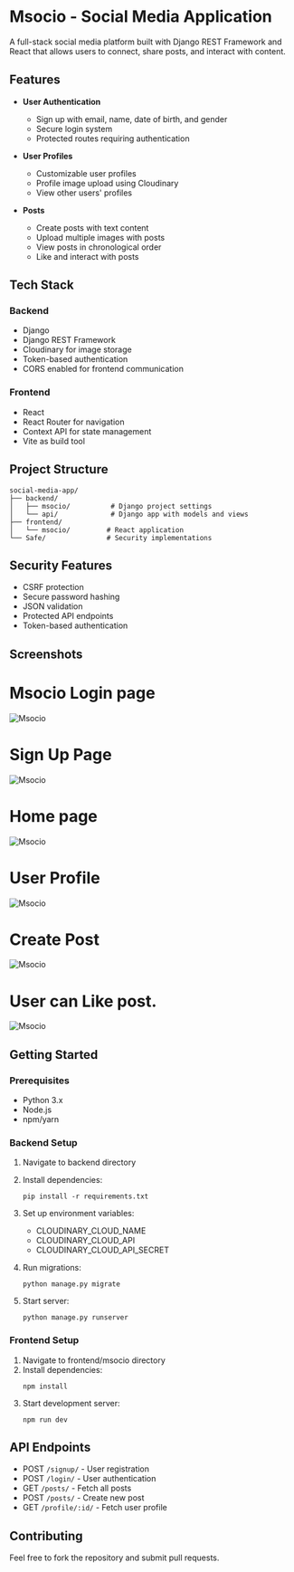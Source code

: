 # Msocio - Social Media Application

A full-stack social media platform built with Django REST Framework and React that allows users to connect, share posts, and interact with content.

## Features

- **User Authentication**

  - Sign up with email, name, date of birth, and gender
  - Secure login system
  - Protected routes requiring authentication

- **User Profiles**

  - Customizable user profiles
  - Profile image upload using Cloudinary
  - View other users' profiles

- **Posts**
  - Create posts with text content
  - Upload multiple images with posts
  - View posts in chronological order
  - Like and interact with posts

## Tech Stack

### Backend

- Django
- Django REST Framework
- Cloudinary for image storage
- Token-based authentication
- CORS enabled for frontend communication

### Frontend

- React
- React Router for navigation
- Context API for state management
- Vite as build tool

## Project Structure

```
social-media-app/
├── backend/
│   ├── msocio/          # Django project settings
│   └── api/             # Django app with models and views
├── frontend/
│   └── msocio/         # React application
└── Safe/               # Security implementations
```

## Security Features

- CSRF protection
- Secure password hashing
- JSON validation
- Protected API endpoints
- Token-based authentication

## Screenshots

# Msocio Login page

![Msocio](https://github.com/manishkumar632/prodigy/blob/main/social-media-app/images/Screenshot1.png)

# Sign Up Page

![Msocio](https://github.com/manishkumar632/prodigy/blob/main/social-media-app/images/Screenshot2.png)

# Home page

![Msocio](https://github.com/manishkumar632/prodigy/blob/main/social-media-app/images/Screenshot3.png)

# User Profile

![Msocio](https://github.com/manishkumar632/prodigy/blob/main/social-media-app/images/Screenshot4.png)

# Create Post

![Msocio](https://github.com/manishkumar632/prodigy/blob/main/social-media-app/images/Screenshot5.png)

# User can Like post.

![Msocio](https://github.com/manishkumar632/prodigy/blob/main/social-media-app/images/Screenshot6.png)

## Getting Started

### Prerequisites

- Python 3.x
- Node.js
- npm/yarn

### Backend Setup

1. Navigate to backend directory
2. Install dependencies:
   ```
   pip install -r requirements.txt
   ```
3. Set up environment variables:

   - CLOUDINARY_CLOUD_NAME
   - CLOUDINARY_CLOUD_API
   - CLOUDINARY_CLOUD_API_SECRET

4. Run migrations:

   ```
   python manage.py migrate
   ```

5. Start server:
   ```
   python manage.py runserver
   ```

### Frontend Setup

1. Navigate to frontend/msocio directory
2. Install dependencies:
   ```
   npm install
   ```
3. Start development server:
   ```
   npm run dev
   ```

## API Endpoints

- POST `/signup/` - User registration
- POST `/login/` - User authentication
- GET `/posts/` - Fetch all posts
- POST `/posts/` - Create new post
- GET `/profile/:id/` - Fetch user profile

## Contributing

Feel free to fork the repository and submit pull requests.

